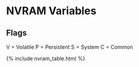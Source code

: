 # NVRAM Variables

## Flags

V = Volatile
P = Persistent
S = System
C = Common

{% include nvram_table.html %}
